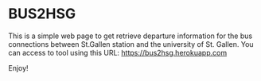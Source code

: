 # BUS2HSG
This is a simple web page to get retrieve departure information for the bus connections between St.Gallen station and the university of St. Gallen.
You can access to tool using this URL: https://bus2hsg.herokuapp.com

Enjoy!
